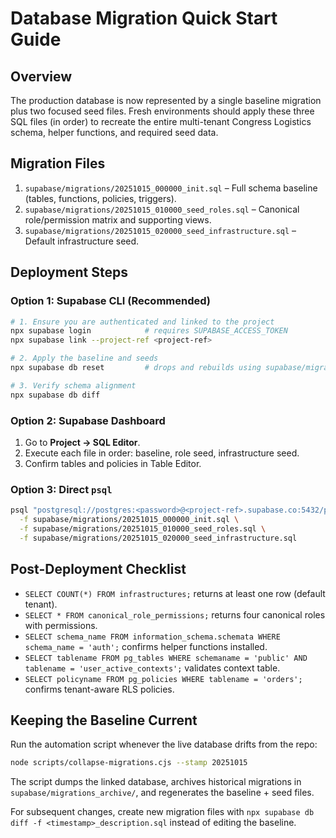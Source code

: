 # Database Migration Quick Start Guide

## Overview
The production database is now represented by a single baseline migration plus two focused seed files. Fresh environments should apply these three SQL files (in order) to recreate the entire multi-tenant Congress Logistics schema, helper functions, and required seed data.

## Migration Files
1. `supabase/migrations/20251015_000000_init.sql` – Full schema baseline (tables, functions, policies, triggers).
2. `supabase/migrations/20251015_010000_seed_roles.sql` – Canonical role/permission matrix and supporting views.
3. `supabase/migrations/20251015_020000_seed_infrastructure.sql` – Default infrastructure seed.

## Deployment Steps

### Option 1: Supabase CLI (Recommended)
```bash
# 1. Ensure you are authenticated and linked to the project
npx supabase login            # requires SUPABASE_ACCESS_TOKEN
npx supabase link --project-ref <project-ref>

# 2. Apply the baseline and seeds
npx supabase db reset         # drops and rebuilds using supabase/migrations

# 3. Verify schema alignment
npx supabase db diff
```

### Option 2: Supabase Dashboard
1. Go to **Project → SQL Editor**.
2. Execute each file in order: baseline, role seed, infrastructure seed.
3. Confirm tables and policies in Table Editor.

### Option 3: Direct `psql`
```bash
psql "postgresql://postgres:<password>@<project-ref>.supabase.co:5432/postgres" \
  -f supabase/migrations/20251015_000000_init.sql \
  -f supabase/migrations/20251015_010000_seed_roles.sql \
  -f supabase/migrations/20251015_020000_seed_infrastructure.sql
```

## Post-Deployment Checklist
- `SELECT COUNT(*) FROM infrastructures;` returns at least one row (default tenant).
- `SELECT * FROM canonical_role_permissions;` returns four canonical roles with permissions.
- `SELECT schema_name FROM information_schema.schemata WHERE schema_name = 'auth';` confirms helper functions installed.
- `SELECT tablename FROM pg_tables WHERE schemaname = 'public' AND tablename = 'user_active_contexts';` validates context table.
- `SELECT policyname FROM pg_policies WHERE tablename = 'orders';` confirms tenant-aware RLS policies.

## Keeping the Baseline Current
Run the automation script whenever the live database drifts from the repo:
```bash
node scripts/collapse-migrations.cjs --stamp 20251015
```
The script dumps the linked database, archives historical migrations in `supabase/migrations_archive/`, and regenerates the baseline + seed files.

For subsequent changes, create new migration files with `npx supabase db diff -f <timestamp>_description.sql` instead of editing the baseline.
